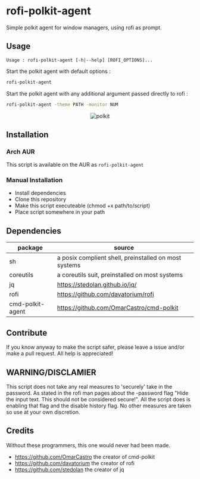 # rofi-polkit-agent
Simple polkit agent for window managers, using rofi as prompt.

## Usage
```
Usage : rofi-polkit-agent [-h|--help] [ROFI_OPTIONS]...
```

Start the polkit agent with default options :
```sh
rofi-polkit-agent
```

Start the polkit agent with any additional argument passed directly to rofi :
```sh
rofi-polkit-agent -theme PATH -monitor NUM
```
<div align = center>

![polkit](https://github.com/user-attachments/assets/125cccce-8881-4810-87c6-1a2f9c7d2af0)

</div>


## Installation
### Arch AUR
This script is available on the AUR as `rofi-polkit-agent`


### Manual Installation
- Install dependencies
- Clone this repository
- Make this script executeable (chmod +x path/to/script)
- Place script somewhere in your path

## Dependencies
| package          | source                                                |
|------------------|-------------------------------------------------------|
| sh               | a posix complient shell, preinstalled on most systems |
| coreutils        | a coreutils suit, preinstalled on most systems        |
| jq               | https://stedolan.github.io/jq/                        |
| rofi             | https://github.com/davatorium/rofi                    |
| cmd-polkit-agent | https://github.com/OmarCastro/cmd-polkit              |


## Contribute
If you know anyway to make the script safer,
please leave a issue and/or make a pull request.
All help is appreciated!

## WARNING/DISCLAMIER
This script does not take any real measures to 'securely' take in the password.
As stated in the rofi man pages about the -password flag
   "Hide the input text. This should not be considered secure!".
All the script does is enabling that flag and the disable history flag.
No other measures are taken so use at your own discretion.

## Credits
Without these programmers, this one would never had been made.
- https://github.com/OmarCastro the creator of cmd-polkit
- https://github.com/davatorium the creator of rofi
- https://github.com/stedolan   the creator of jq


